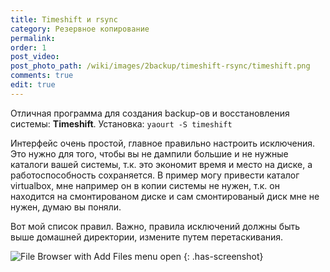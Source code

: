 ```yaml
---
title: Timeshift и rsync
category: Резервное копирование
permalink:
order: 1
post_video: 
post_photo_path: /wiki/images/2backup/timeshift-rsync/timeshift.png
comments: true
edit: true
---
```

Отличная программа для создания backup-ов и восстановления системы: **Timeshift**.
Установка: `yaourt -S timeshift`

Интерфейс очень простой, главное правильно настроить исключения. Это нужно для того, чтобы вы не дампили большие и не нужные каталоги вашей системы, т.к. это экономит время и место на диске, а работоспособность сохраняется. В пример могу привести каталог virtualbox, мне например он в копии системы не нужен, т.к. он находится на смонтированом диске и сам смонтированый диск мне не нужен, думаю вы поняли.

Вот мой список правил. Важно, правила исключений должны быть выше домашней директории, измените путем перетаскивания.

![File Browser with Add Files menu open](/wiki/images/2backup/timeshift-rsync/exclude-timeshift.png)
{: .has-screenshot}